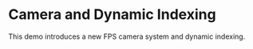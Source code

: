 # Camera and Dynamic Indexing 

This demo introduces a new FPS camera system and dynamic indexing. 
